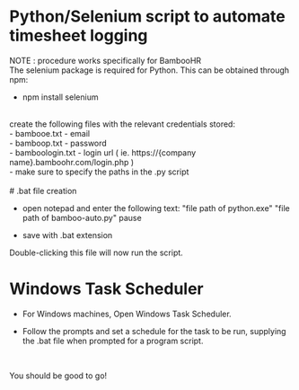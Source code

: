 # Python/Selenium script to automate timesheet logging

NOTE : procedure works specifically for BambooHR <br>
The selenium package is required for Python. This can be obtained through npm: <br>

  - npm install selenium <br> 
  <br>
 create the following files with the relevant credentials stored: <br>
  - bambooe.txt - email <br>
  -  bamboop.txt - password <br> 
  -  bamboologin.txt - login url ( ie. https://{company name}.bamboohr.com/login.php ) <br>
  - make sure to specify the paths in the .py script <br>
<br>
# .bat file creation

  - open notepad and enter the following text:
"file path of python.exe" "file path of bamboo-auto.py" pause

  - save with .bat extension

Double-clicking this file will now run the script.

# Windows Task Scheduler

  - For Windows machines, Open Windows Task Scheduler.

  - Follow the prompts and set a schedule for the task to be run, supplying the .bat file when prompted for a program script.

<br> 

You should be good to go!
